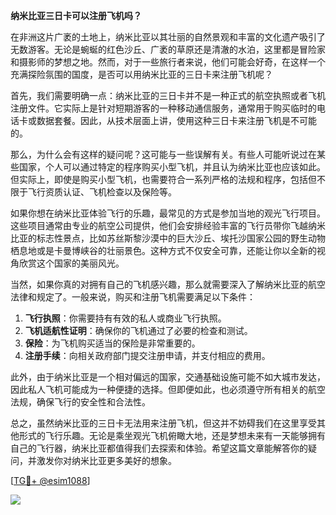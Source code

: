 **纳米比亚三日卡可以注册飞机吗？**

在非洲这片广袤的土地上，纳米比亚以其壮丽的自然景观和丰富的文化遗产吸引了无数游客。无论是蜿蜒的红色沙丘、广袤的草原还是清澈的水泊，这里都是冒险家和摄影师的梦想之地。然而，对于一些旅行者来说，他们可能会好奇，在这样一个充满探险氛围的国度，是否可以用纳米比亚的三日卡来注册飞机呢？

首先，我们需要明确一点：纳米比亚的三日卡并不是一种正式的航空执照或者飞机注册文件。它实际上是针对短期游客的一种移动通信服务，通常用于购买临时的电话卡或数据套餐。因此，从技术层面上讲，使用这种三日卡来注册飞机是不可能的。

那么，为什么会有这样的疑问呢？这可能与一些误解有关。有些人可能听说过在某些国家，个人可以通过特定的程序购买小型飞机，并且认为纳米比亚也应该如此。但实际上，即使是购买小型飞机，也需要符合一系列严格的法规和程序，包括但不限于飞行资质认证、飞机检查以及保险等。

如果你想在纳米比亚体验飞行的乐趣，最常见的方式是参加当地的观光飞行项目。这些项目通常由专业的航空公司提供，他们会安排经验丰富的飞行员带你飞越纳米比亚的标志性景点，比如苏丝斯黎沙漠中的巨大沙丘、埃托沙国家公园的野生动物栖息地或是卡曼博峡谷的壮丽景色。这种方式不仅安全可靠，还能让你以全新的视角欣赏这个国家的美丽风光。

当然，如果你真的对拥有自己的飞机感兴趣，那么就需要深入了解纳米比亚的航空法律和规定了。一般来说，购买和注册飞机需要满足以下条件：

1. **飞行执照**：你需要持有有效的私人或商业飞行执照。
2. **飞机适航性证明**：确保你的飞机通过了必要的检查和测试。
3. **保险**：为飞机购买适当的保险是非常重要的。
4. **注册手续**：向相关政府部门提交注册申请，并支付相应的费用。

此外，由于纳米比亚是一个相对偏远的国家，交通基础设施可能不如大城市发达，因此私人飞机可能成为一种便捷的选择。但即便如此，也必须遵守所有相关的航空法规，确保飞行的安全性和合法性。

总之，虽然纳米比亚的三日卡无法用来注册飞机，但这并不妨碍我们在这里享受其他形式的飞行乐趣。无论是乘坐观光飞机俯瞰大地，还是梦想未来有一天能够拥有自己的飞行器，纳米比亚都值得我们去探索和体验。希望这篇文章能解答你的疑问，并激发你对纳米比亚更多美好的想象。

[[TG💪+ @esim1088](https://t.me/s/esim1088)]

![](https://i.postimg.cc/4NQfJmqS/Snipaste-2025-05-13-00-14-12.png)